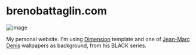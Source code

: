 # brenobattaglin.com

![image](https://user-images.githubusercontent.com/8771994/113343869-bfaffa00-9306-11eb-990c-d9c99227fd95.png)

My personal website. I'm using [Dimension](https://github.com/codebushi/gatsby-starter-dimension) template and one of [Jean-Marc Denis](http://jmd.im/black) wallpapers as background, from his BLACK series.
